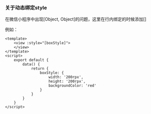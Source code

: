 ### 关于动态绑定style

在微信小程序中出现[Object, Object]的问题，这里在行内绑定的时候添加[]

例如：

```vue
<template>
	<view :style="[boxStyle]">
    </view>
</template>
<script>
	export default {
        data() {
            return {
                boxStyle: {
                    width: '200rpx',
                    height: '200rpx',
                    backgroundColor: 'red'
                }
            }
        }
    }
</script>
```

